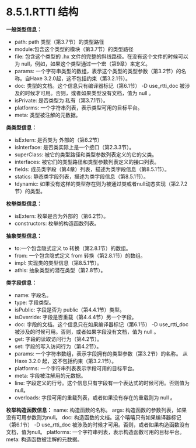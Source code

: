 # 8.5.1.RTTI 结构

**一般类型信息：**

- path: path 类型（第3.7节）的类型路径
- module:包含这个类型的模块（第3.7节）的类型路径
- ﬁle: 包含这个类型的 .hx 文件的完整的斜线路径。在没有这个文件的时候可以为 null，例如，如果这个类型通过一个宏（第9章）来定义。
- params: 一个字符串类型的数组，表示这个类型的类型参数（第3.2节）的名称。自Haxe 3.2.0起，这不包括约束（第3.2.1节）。
- doc: 类型的文档。这个信息只有编译器标记（第6.1节） -D use_rtti_doc 被涉及的时候才可用。否则，或者如果类型没有文档，值为 null 。
- isPrivate: 是否类型为 私有（第3.7.1节）。
- platforms: 一个字符串列表，表示类型可用的目标平台。
- meta: 类型被注解的元数据。

**类类型信息：**

- isExtern: 是否类为 外部的（第6.2节）
- isInterface: 是否类实际上是一个接口（第2.3.3节）。
- superClass: 被它的类型路径和类型参数列表定义的它的父类。
- interfaces: 被它们的类型路径和类型参数列表定义的接口列表。
- ﬁelds: 成员类字段（第4章）列表，描述为类字段信息（第8.5.1节）。
- statics: 静态类字段列表，描述为类字段信息（第8.5.1节）。
- tdynamic: 如果没有这样的类型存在则为被通过类或者null动态实现（第2.7.2节）的类型。

**枚举类型信息：**

- isExtern: 枚举是否为外部的（第6.2节）。
- constructors: 枚举的构造函数列表。

**抽象类型信息：**

- to:一个包含隐式定义 to 转换（第2.8.1节）的数组。
- from: 一个包含隐式定义 from 转换（第2.8.1节）的数组。
- impl: 实现类的类型信息（第8.5.1节）。
- athis: 抽象类型的潜在类型（第2.8节）。

**类字段信息：**

- name: 字段名。
- type: 字段类型。
- isPublic: 字段是否为 public（第4.4.1节）类型。
- isOverride: 字段是否重载（第4.4.4节）另一个字段。
- doc: 字段的文档。这个信息只在如果编译器标记（第6.1节） -D use_rtti_doc 被涉及的时候可用。否则，或者如果字段没有文档，值为 null 。
- get: 字段的读取访问行为（第4.2节）。
- set: 字段的写入访问行为（第4.2节）。
- params: 一个字符串数组，表示字段拥有的类型参数（第3.2节）的名称。 从Haxe 3.2.0 起，这不包括约束（第3.2.1节）。
- platforms: 一个字符串列表表示字段可用的目标平台。
- meta: 字段被注解用的元数据。
- line: 字段定义的行号。这个信息只有字段有一个表达式的时候可用。否则值为null。
- overloads: 字段可用的重载列表，或者如果没有存在的重载则为 null 。

**枚举构造函数信息：**
name: 构造函数的名称。
args: 构造函数的参数列表，如果没有可用参数则为null。
doc: 构造函数的文档。这个嘻嘻只有如果编译器标记（第6.1节） -D use_rtti_doc 被涉及的时候才可用。否则，或者如果构造函数没有文档，值为null。
platforms: 一个字符串列表，表示构造函数可用的目标平台。
meta: 构造函数被注解的元数据。